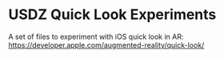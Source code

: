 # USDZ Quick Look Experiments

A set of files to experiment with iOS quick look in AR: https://developer.apple.com/augmented-reality/quick-look/
